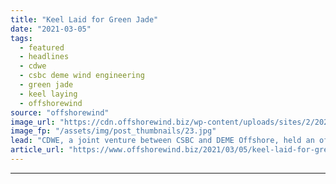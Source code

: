 ```yaml
---
title: "Keel Laid for Green Jade"
date: "2021-03-05"
tags: 
  - featured
  - headlines
  - cdwe
  - csbc deme wind engineering
  - green jade
  - keel laying
  - offshorewind
source: "offshorewind"
image_url: "https://cdn.offshorewind.biz/wp-content/uploads/sites/2/2021/03/05112004/Geen-Jade-keel-laying-ceremony.jpg"
image_fp: "/assets/img/post_thumbnails/23.jpg"
lead: "CDWE, a joint venture between CSBC and DEME Offshore, held an official keel laying"
article_url: "https://www.offshorewind.biz/2021/03/05/keel-laid-for-green-jade/"
---
```


---
